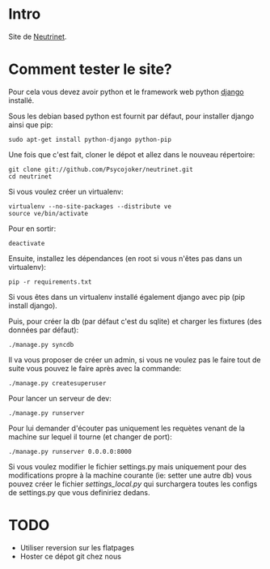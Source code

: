 # Intro

Site de [Neutrinet](http://neutrinet.be).

# Comment tester le site?

Pour cela vous devez avoir python et le framework web python [django](https://docs.djangoproject.com) installé.

Sous les debian based python est fournit par défaut, pour installer django ainsi que pip:

    sudo apt-get install python-django python-pip

Une fois que c'est fait, cloner le dépot et allez dans le nouveau répertoire:

    git clone git://github.com/Psycojoker/neutrinet.git
    cd neutrinet

Si vous voulez créer un virtualenv:

    virtualenv --no-site-packages --distribute ve
    source ve/bin/activate

Pour en sortir:

    deactivate

Ensuite, installez les dépendances (en root si vous n'êtes pas dans un virtualenv):

    pip -r requirements.txt

Si vous êtes dans un virtualenv installé également django avec pip (pip install django).

Puis, pour créer la db (par défaut c'est du sqlite) et charger les fixtures (des données par défaut):

    ./manage.py syncdb

Il va vous proposer de créer un admin, si vous ne voulez pas le faire tout de suite vous pouvez le faire après avec la commande:

    ./manage.py createsuperuser

Pour lancer un serveur de dev:

    ./manage.py runserver

Pour lui demander d'écouter pas uniquement les requètes venant de la machine sur lequel il tourne (et changer de port):

    ./manage.py runserver 0.0.0.0:8000

Si vous voulez modifier le fichier settings.py mais uniquement pour des modifications propre à la machine courante (ie: setter une autre db) vous pouvez créer le fichier *settings_local.py* qui surchargera toutes les configs de settings.py que vous definiriez dedans.

# TODO

* Utiliser reversion sur les flatpages
* Hoster ce dépot git chez nous
